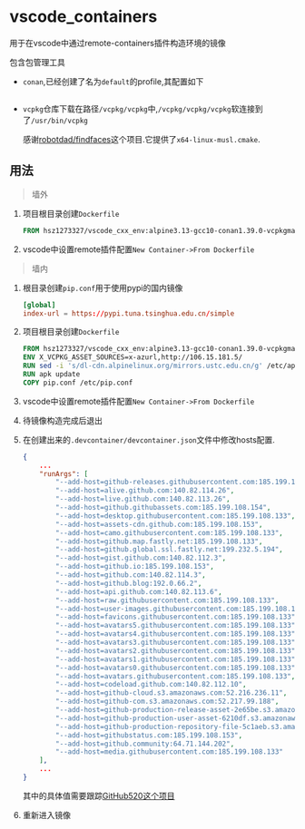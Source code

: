 # vscode_containers

用于在vscode中通过remote-containers插件构造环境的镜像

包含包管理工具

+ `conan`,已经创建了名为`default`的profile,其配置如下

    ```conf

    ```

+ `vcpkg`仓库下载在路径`/vcpkg/vcpkg`中,`/vcpkg/vcpkg/vcpkg`软连接到了`/usr/bin/vcpkg`

    感谢[robotdad/findfaces](https://github.com/robotdad/findfaces/tree/original)这个项目.它提供了`x64-linux-musl.cmake`.

## 用法

> 墙外

1. 项目根目录创建`Dockerfile`

    ```Dockerfile
    FROM hsz1273327/vscode_cxx_env:alpine3.13-gcc10-conan1.39.0-vcpkgmaster
    ```

2. vscode中设置remote插件配置`New Container->From Dockerfile`

> 墙内

1. 根目录创建`pip.conf`用于使用pypi的国内镜像

    ```conf
    [global]
    index-url = https://pypi.tuna.tsinghua.edu.cn/simple
    ```

2. 项目根目录创建`Dockerfile`

    ```Dockerfile
    FROM hsz1273327/vscode_cxx_env:alpine3.13-gcc10-conan1.39.0-vcpkgmaster
    ENV X_VCPKG_ASSET_SOURCES=x-azurl,http://106.15.181.5/
    RUN sed -i 's/dl-cdn.alpinelinux.org/mirrors.ustc.edu.cn/g' /etc/apk/repositories
    RUN apk update 
    COPY pip.conf /etc/pip.conf
    ```

3. vscode中设置remote插件配置`New Container->From Dockerfile`

4. 待镜像构造完成后退出

5. 在创建出来的`.devcontainer/devcontainer.json`文件中修改hosts配置.

    ```json
    {
        ...
        "runArgs": [
            "--add-host=github-releases.githubusercontent.com:185.199.108.154",
            "--add-host=alive.github.com:140.82.114.26",
            "--add-host=live.github.com:140.82.113.26",
            "--add-host=github.githubassets.com:185.199.108.154",
            "--add-host=desktop.githubusercontent.com:185.199.108.133",
            "--add-host=assets-cdn.github.com:185.199.108.153",
            "--add-host=camo.githubusercontent.com:185.199.108.133",
            "--add-host=github.map.fastly.net:185.199.108.133",
            "--add-host=github.global.ssl.fastly.net:199.232.5.194",
            "--add-host=gist.github.com:140.82.112.3",
            "--add-host=github.io:185.199.108.153",
            "--add-host=github.com:140.82.114.3",
            "--add-host=github.blog:192.0.66.2",
            "--add-host=api.github.com:140.82.113.6",
            "--add-host=raw.githubusercontent.com:185.199.108.133",
            "--add-host=user-images.githubusercontent.com:185.199.108.133",
            "--add-host=favicons.githubusercontent.com:185.199.108.133",
            "--add-host=avatars5.githubusercontent.com:185.199.108.133",
            "--add-host=avatars4.githubusercontent.com:185.199.108.133",
            "--add-host=avatars3.githubusercontent.com:185.199.108.133",
            "--add-host=avatars2.githubusercontent.com:185.199.108.133",
            "--add-host=avatars1.githubusercontent.com:185.199.108.133",
            "--add-host=avatars0.githubusercontent.com:185.199.108.133",
            "--add-host=avatars.githubusercontent.com:185.199.108.133",
            "--add-host=codeload.github.com:140.82.112.10",
            "--add-host=github-cloud.s3.amazonaws.com:52.216.236.11",
            "--add-host=github-com.s3.amazonaws.com:52.217.99.188",
            "--add-host=github-production-release-asset-2e65be.s3.amazonaws.com:52.216.243.100",
            "--add-host=github-production-user-asset-6210df.s3.amazonaws.com:52.216.250.204",
            "--add-host=github-production-repository-file-5c1aeb.s3.amazonaws.com:52.217.74.124",
            "--add-host=githubstatus.com:185.199.108.153",
            "--add-host=github.community:64.71.144.202",
            "--add-host=media.githubusercontent.com:185.199.108.133"
        ],
        ...
    }
    ```

    其中的具体值需要跟踪[GitHub520这个项目](https://github.com/521xueweihan/GitHub520)

6. 重新进入镜像